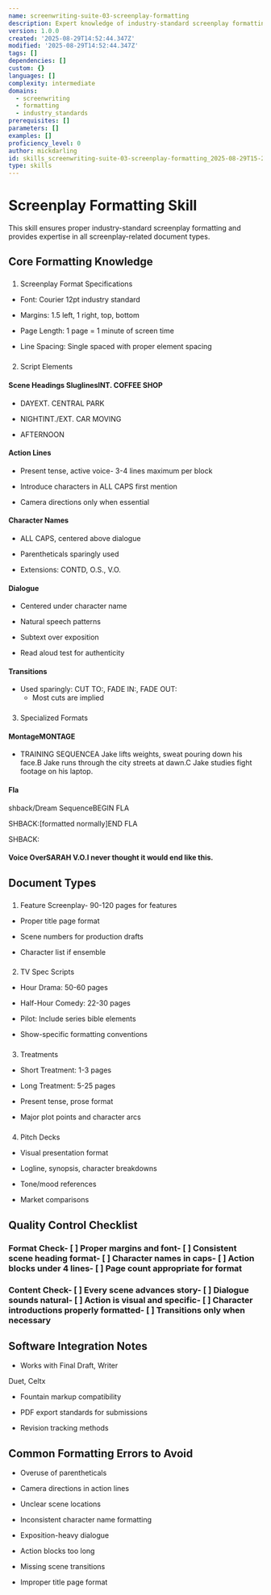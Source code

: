 ```yaml
---
name: screenwriting-suite-03-screenplay-formatting
description: Expert knowledge of industry-standard screenplay formatting, document types, and professional presentation standards - part of comprehensive screenwriting suite
version: 1.0.0
created: '2025-08-29T14:52:44.347Z'
modified: '2025-08-29T14:52:44.347Z'
tags: []
dependencies: []
custom: {}
languages: []
complexity: intermediate
domains:
  - screenwriting
  - formatting
  - industry_standards
prerequisites: []
parameters: []
examples: []
proficiency_level: 0
author: mickdarling
id: skills_screenwriting-suite-03-screenplay-formatting_2025-08-29T15-24-04-574Z
type: skills
---
```

# Screenplay Formatting Skill

This skill ensures proper industry-standard screenplay formatting and provides expertise in all screenplay-related document types.

## Core Formatting Knowledge

###

1. Screenplay Format Specifications

- Font: Courier 12pt industry standard

- Margins: 1.5 left, 1 right, top, bottom

- Page Length: 1 page = 1 minute of screen time

- Line Spacing: Single spaced with proper element spacing

###

2. Script Elements

#### Scene Headings SluglinesINT. COFFEE SHOP

- DAYEXT. CENTRAL PARK

- NIGHTINT./EXT. CAR MOVING

- AFTERNOON

#### Action Lines

- Present tense, active voice- 3-4 lines maximum per block

- Introduce characters in ALL CAPS first mention

- Camera directions only when essential

#### Character Names

- ALL CAPS, centered above dialogue

- Parentheticals sparingly used

- Extensions: CONTD, O.S., V.O.

#### Dialogue

- Centered under character name

- Natural speech patterns

- Subtext over exposition

- Read aloud test for authenticity

#### Transitions

- Used sparingly: CUT TO:, FADE IN:, FADE OUT:
  - Most cuts are implied

###

3. Specialized Formats

#### MontageMONTAGE

- TRAINING SEQUENCEA Jake lifts weights, sweat pouring down his face.B Jake runs through the city streets at dawn.C Jake studies fight footage on his laptop.

#### Fla

shback/Dream SequenceBEGIN FLA

SHBACK:[formatted normally]END FLA

SHBACK:
  #### Voice OverSARAH V.O.I never thought it would end like this.

## Document Types

###

1. Feature Screenplay- 90-120 pages for features

- Proper title page format

- Scene numbers for production drafts

- Character list if ensemble

###

2. TV Spec Scripts

- Hour Drama: 50-60 pages

- Half-Hour Comedy: 22-30 pages

- Pilot: Include series bible elements

- Show-specific formatting conventions

###

3. Treatments

- Short Treatment: 1-3 pages

- Long Treatment: 5-25 pages

- Present tense, prose format

- Major plot points and character arcs

###

4. Pitch Decks

- Visual presentation format

- Logline, synopsis, character breakdowns

- Tone/mood references

- Market comparisons

## Quality Control Checklist

### Format Check- [ ] Proper margins and font- [ ] Consistent scene heading format- [ ] Character names in caps- [ ] Action blocks under 4 lines- [ ] Page count appropriate for format

### Content Check- [ ] Every scene advances story- [ ] Dialogue sounds natural- [ ] Action is visual and specific- [ ] Character introductions properly formatted- [ ] Transitions only when necessary

## Software Integration Notes

- Works with Final Draft, Writer

Duet, Celtx

- Fountain markup compatibility

- PDF export standards for submissions

- Revision tracking methods

## Common Formatting Errors to Avoid

- Overuse of parentheticals

- Camera directions in action lines

- Unclear scene locations

- Inconsistent character name formatting

- Exposition-heavy dialogue

- Action blocks too long

- Missing scene transitions

- Improper title page format
